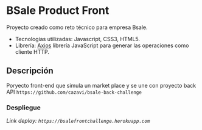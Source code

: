 # BSale Product Front
  Proyecto creado como reto técnico para empresa Bsale.
* Tecnologías utilizadas: Javascript, CSS3, HTML5.
* Librería: [Axios](https://axios-http.com/) librería JavaScript para generar las operaciones como cliente HTTP.

## Descripción
  Poryecto front-end que simula un market place y se une con proyecto back API `https://github.com/cazavi/bsale-back-challenge`

### Despliegue

_Link deploy: `https://bsalefrontchallenge.herokuapp.com`_



